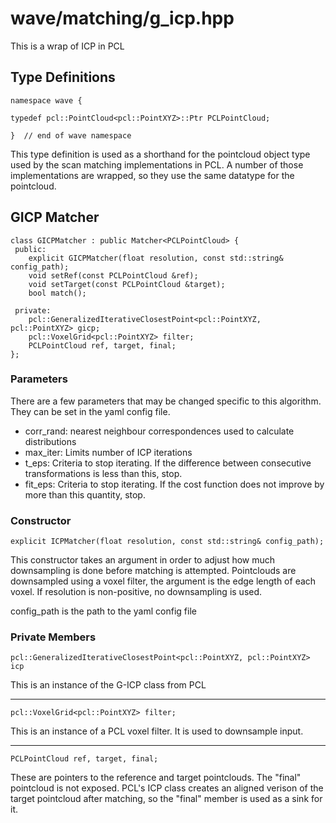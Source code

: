 # wave/matching/g_icp.hpp

This is a wrap of ICP in PCL

## Type Definitions

    namespace wave {

    typedef pcl::PointCloud<pcl::PointXYZ>::Ptr PCLPointCloud;

    }  // end of wave namespace

This type definition is used as a shorthand for the pointcloud object type used
by the scan matching implementations in PCL. A number of those implementations are
wrapped, so they use the same datatype for the pointcloud.

## GICP Matcher

    class GICPMatcher : public Matcher<PCLPointCloud> {
     public:
        explicit GICPMatcher(float resolution, const std::string& config_path);
        void setRef(const PCLPointCloud &ref);
        void setTarget(const PCLPointCloud &target);
        bool match();

     private:
        pcl::GeneralizedIterativeClosestPoint<pcl::PointXYZ, pcl::PointXYZ> gicp;
        pcl::VoxelGrid<pcl::PointXYZ> filter;
        PCLPointCloud ref, target, final;
    };


### Parameters

There are a few parameters that may be changed specific to this algorithm. They
can be set in the yaml config file.

* corr_rand: nearest neighbour correspondences used to calculate distributions
* max_iter: Limits number of ICP iterations
* t_eps: Criteria to stop iterating. If the difference between consecutive transformations is less than this, stop.
* fit_eps: Criteria to stop iterating. If the cost function does
not improve by more than this quantity, stop.

### Constructor

    explicit ICPMatcher(float resolution, const std::string& config_path);

This constructor takes an argument in order to adjust how much downsampling is
done before matching is attempted. Pointclouds are downsampled using a voxel filter,
the argument is the edge length of each voxel. If resolution is non-positive,
no downsampling is used.

config_path is the path to the yaml config file

### Private Members

    pcl::GeneralizedIterativeClosestPoint<pcl::PointXYZ, pcl::PointXYZ> icp

This is an instance of the G-ICP class from PCL

---

    pcl::VoxelGrid<pcl::PointXYZ> filter;

This is an instance of a PCL voxel filter. It is used to downsample input.

---

    PCLPointCloud ref, target, final;

These are pointers to the reference and target pointclouds. The "final" pointcloud
is not exposed. PCL's ICP class creates an aligned verison of the target pointcloud
after matching, so the "final" member is used as a sink for it.
